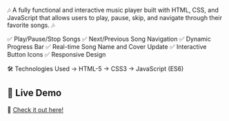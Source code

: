 🎶  A fully functional and interactive music player built with HTML, CSS, and JavaScript that allows users to play, pause, skip, and navigate through their favorite songs.  🎶

✅ Play/Pause/Stop Songs
✅ Next/Previous Song Navigation
✅ Dynamic Progress Bar
✅ Real-time Song Name and Cover Update
✅ Interactive Button Icons
✅ Responsive Design

🛠️ Technologies Used
    -> HTML-5
    -> CSS3
    -> JavaScript (ES6)
## 🚀 **Live Demo**
🔗 [Check it out here!](https://amarmaurya-com.github.io/Music-Player/)


